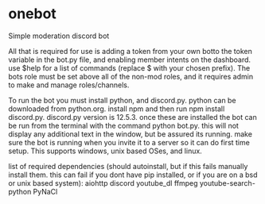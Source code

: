# onebot
Simple moderation discord bot

All that is required for use is adding a token from your own botto the token variable in the bot.py file, and enabling member intents on the dashboard. 
use $help for a list of commands (replace $ with your chosen prefix). The bots role must be set above all of the non-mod roles, and it requires admin to make and manage roles/channels.

To run the bot you must install python, and discord.py. python can be downloaded from python.org. install npm and then run npm install discord.py. discord.py version is 12.5.3. once these are installed the bot can be run from the terminal with the command python bot.py. this will not display any additional text in the window, but be assured its running. make sure the bot is running when you invite it to a server so it can do first time setup. This supports windows, unix based OSes, and linux.

list of required dependencies (should autoinstall, but if this fails manually install them. this can fail if you dont have pip installed, or if you are on a bsd or unix based system):
aiohttp
discord
youtube_dl
ffmpeg
youtube-search-python
PyNaCl

